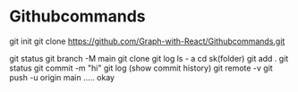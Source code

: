 # Githubcommands
git init
git clone https://github.com/Graph-with-React/Githubcommands.git 

git status
git  branch -M main
git clone 
git log
ls - a
cd sk(folder)
git add .
git status 
git commit  -m "hi"
git log (show commit history)
git remote -v
git push -u origin main
.....
okay